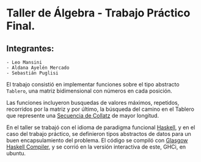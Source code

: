 # Taller de Álgebra - Trabajo Práctico Final.

## Integrantes:

    - Leo Mansini
    - Aldana Ayelén Mercado
    - Sebastián Puglisi

El trabajo consistió en implementar funciones sobre el tipo abstracto `Tablero`, una matriz bidimensional con números en cada posición.

Las funciones incluyeron busquedas de valores máximos, repetidos, recorridos por la matriz y por último, la búsqueda del camino en el Tablero que represente una [Secuencia de Collatz][1] de mayor longitud.

[1]:https://es.wikipedia.org/wiki/Conjetura_de_Collatz

En el taller se trabajó con el idioma de paradigma funcional [Haskell][2], y en el caso del trabajo práctico, se definieron tipos abstractos de datos para un buen encapsulamiento del problema. El código se compiló con [Glasgow Haskell Compiler][3], y se corrió en la versión interactiva de este, GHCi, en ubuntu.

[2]:https://www.haskell.org/
[3]:https://wiki.haskell.org/GHC/GHCi